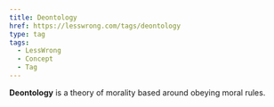 ```yaml
---
title: Deontology
href: https://lesswrong.com/tags/deontology
type: tag
tags:
  - LessWrong
  - Concept
  - Tag
---
```


**Deontology** is a theory of morality based around obeying moral rules.